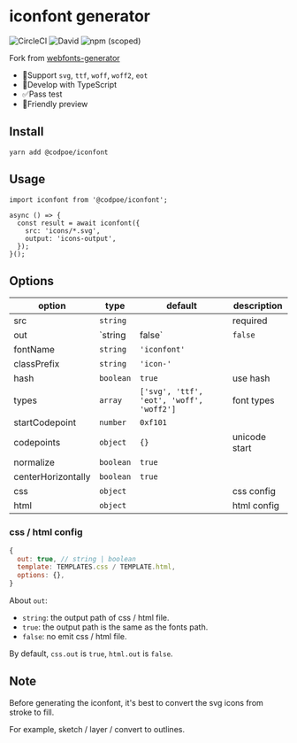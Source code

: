 # iconfont generator

![CircleCI](https://img.shields.io/circleci/build/github/Codpoe/iconfont.svg)
![David](https://img.shields.io/david/codpoe/iconfont.svg)
![npm (scoped)](https://img.shields.io/npm/v/@codpoe/iconfont.svg)

Fork from [webfonts-generator](https://github.com/sunflowerdeath/webfonts-generator)

- 🎉Support `svg`, `ttf`, `woff`, `woff2`, `eot`
- 🥊Develop with TypeScript
- ✅Pass test
- 👀Friendly preview

## Install
```
yarn add @codpoe/iconfont
```

## Usage
```
import iconfont from '@codpoe/iconfont';

async () => {
  const result = await iconfont({
    src: 'icons/*.svg',
    output: 'icons-output',
  });
}();
```

## Options

| option | type | default | description |
|---|---|---|---|
| src | `string` | | required |
| out | `string | false` | `false` | |
| fontName | `string` | `'iconfont'` | |
| classPrefix | `string` | `'icon-'` | |
| hash | `boolean` | `true` | use hash |
| types | `array` | `['svg', 'ttf', 'eot', 'woff', 'woff2']` | font types |
| startCodepoint | `number` | `0xf101` | |
| codepoints | `object` | `{}` | unicode start |
| normalize | `boolean` | `true` | |
| centerHorizontally | `boolean` | `true` | |
| css | `object` | | css config |
| html | `object` | | html config |

### css / html config
```js
{
  out: true, // string | boolean
  template: TEMPLATES.css / TEMPLATE.html,
  options: {},
}
```
About `out`:
- `string`: the output path of css / html file.
- `true`: the output path is the same as the fonts path.
- `false`: no emit css / html file.

By default, `css.out` is `true`, `html.out` is `false`.

## Note

Before generating the iconfont, it's best to convert the svg icons from stroke to fill.

For example, sketch / layer / convert to outlines.
